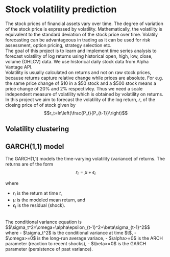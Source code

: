 # Stock volatility prediction
The stock prices of financial assets vary over time. The degree of variation of the stock price is expressed by volatility. Mathematically, the volatility is equivalent to the standard deviation of the stock price over time. Volatily forecasting can be advantageous in trading as it can be used for risk assessment, option pricing, strategy selection etc.
<br>
The goal of this project is to learn and implement time series analysis to forecast volatility of log returns using historical open, high, low, close, volume (OHLCV) data. We use historical daily stock data from Alpha Vantage API.
<br>
Volatility is usually calculated on returns and not on raw stock prices, because returns capture relative change while prices are absolute. For e.g. the same price change of $10 in a $50 stock and a $500 stock means a price change of 20% and 2% respectivley. Thus we need a scale independent measure of volatility which is obtained by volatility on returns. In this project we aim to forecast the volatility of the log return, $r$, of the closing price of of stock given by 
<br>
$$r_t=ln\left(\frac{P_t}{P_{t-1}}\right)$$

## Volatility clustering

## GARCH(1,1) model
The GARCH(1,1) models the time-varying volatility (variance) of returns. The returns are of the form
<br> 
$$r_t=\mu+\epsilon_t$$

where 
- $r_t$ is the return at time $t$, 
- $\mu$ is the modeled mean return, and 
- $\epsilon_t$ is the residual (shock). 
<br>
The conditional variance equation is
<br>
$$\sigma_t^2=\omega+\alpha\epsilon_{t-1}^2+\beta\sigma_{t-1}^2$$
<br>
where
- $\sigma_t^2$ is the conditional variance at time $t$,
- $\omega>=0$ is the long-run average variace,
- $\alpha>=0$ is the ARCH parameter (reaction to recent shocks),
- $\beta>=0$ is the GARCH parameter (persistence of past variance).
